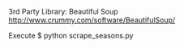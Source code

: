3rd Party Library: Beautiful Soup
http://www.crummy.com/software/BeautifulSoup/

Execute
$ python scrape_seasons.py